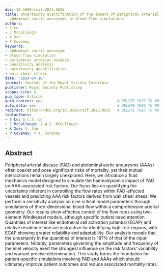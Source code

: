 ```yaml
---
doi: 10.1098/rsif.2023.0656
title: Uncertainty quantification of the impact of peripheral arterial disease on
  abdominal aortic aneurysms in blood flow simulations
authors:
- S Lo
- J McCullough
- X Xue
- P Coveney
keywords:
- abdominal aortic aneurysm
- blood flow simulation
- peripheral arterial disease
- sensitivity analysis
- uncertainty quantification
- wall shear stress
date: '2024-04-10'
journal: Journal of the Royal Society Interface
publisher: Royal Society Publishing
scopus_cite: 0
pub_type: Article
auto_content: yes                                  # DELETE THIS TO NOT AUTO GENERATE CONTENT
auto_data: yes                                     # DELETE THIS TO NOT AUTO GENERATE METADATA
redirect: https://doi.org/10.1098/rsif.2023.0656   # DELETE THIS TO NOT REDIRECT
realauthors:
- S Lo: S.C.Y. Lo
- J McCullough: J.W.S. McCullough
- X Xue: X. Xue
- P Coveney: P.V. Coveney
---
```



## Abstract
Peripheral arterial disease (PAD) and abdominal aortic aneurysms (AAAs) often coexist and pose significant risks of mortality, yet their mutual interactions remain largely unexplored. Here, we introduce a fluid mechanics model designed to simulate the haemodynamic impact of PAD on AAA-associated risk factors. Our focus lies on quantifying the uncertainty inherent in controlling the flow rates within PAD-affected vessels and predicting AAA risk factors derived from wall shear stress. We perform a sensitivity analysis on nine critical model parameters through simulations of three-dimensional blood flow within a comprehensive arterial geometry. Our results show effective control of the flow rates using two-element Windkessel models, although specific outlets need attention. Quantities of interest like endothelial cell activation potential (ECAP) and relative residence time are instructive for identifying high-risk regions, with ECAP showing greater reliability and adaptability. Our analysis reveals that the uncertainty in the quantities of interest is 187% of that of the input parameters. Notably, parameters governing the amplitude and frequency of the inlet velocity exert the strongest influence on the risk factors’ variability and warrant precise determination. This study forms the foundation for patient-specific simulations involving PAD and AAAs which should ultimately improve patient outcomes and reduce associated mortality rates.
